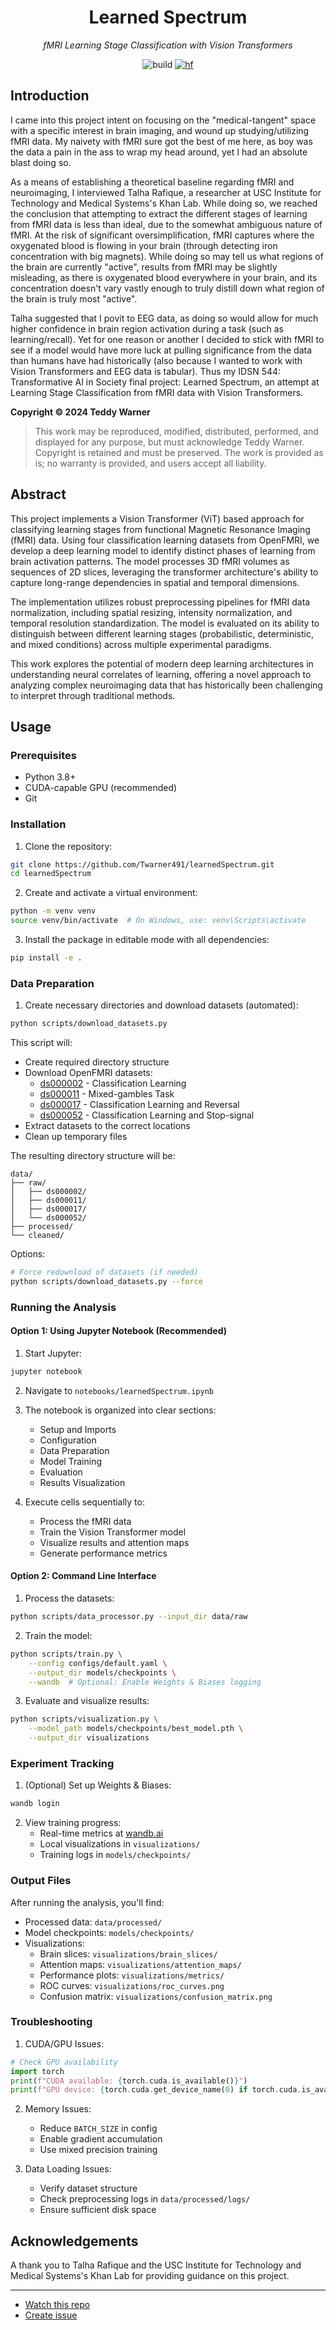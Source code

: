 <h1 align="center">
Learned Spectrum
</h1>

<p align="center">
<em>fMRI Learning Stage Classification with Vision Transformers</em>
</p>

<div align="center">

![build](https://github.com/buttons/github-buttons/workflows/build/badge.svg)
[![hf](https://img.shields.io/badge/spaces-blue?style=flat&logo=huggingface&logoColor=darkgrey&label=Hugging%20Face&labelColor=grey)](https://huggingface.co/spaces/twarner/learnedSpectrum)

</div>


## Introduction

I came into this project intent on focusing on the "medical-tangent" space with a specific interest in brain imaging, and wound up studying/utilizing fMRI data. My naivety with fMRI sure got the best of me here, as boy was the data a pain in the ass to wrap my head around, yet I had an absolute blast doing so.

As a means of establishing a theoretical baseline regarding fMRI and neuroimaging, I interviewed Talha Rafique, a researcher at USC Institute for Technology and Medical Systems's Khan Lab. While doing so, we reached the conclusion that attempting to extract the different stages of learning from fMRI data is less than ideal, due to the somewhat ambiguous nature of fMRI. At the risk of significant oversimplification, fMRI captures where the oxygenated blood is flowing in your brain (through detecting iron concentration with big magnets). While doing so may tell us what regions of the brain are currently "active", results from fMRI may be slightly misleading, as there is oxygenated blood everywhere in your brain, and its concentration doesn't vary vastly enough to truly distill down what region of the brain is truly most "active".

Talha suggested that I povit to EEG data, as doing so would allow for much higher confidence in brain region activation during a task (such as learning/recall). Yet for one reason or another I decided to stick with fMRI to see if a model would have more luck at pulling significance from the data than humans have had historically (also because I wanted to work with Vision Transformers and EEG data is tabular). Thus my IDSN 544: Transformative AI in Society final project: Learned Spectrum, an attempt at Learning Stage Classification from fMRI data with Vision Transformers.

**Copyright © 2024 Teddy Warner**
> This work may be reproduced, modified, distributed, performed, and displayed for any purpose,
> but must acknowledge Teddy Warner. Copyright is retained and must be preserved. 
> The work is provided as is; no warranty is provided, and users accept all liability.

## Abstract

This project implements a Vision Transformer (ViT) based approach for classifying learning stages from functional Magnetic Resonance Imaging (fMRI) data. Using four classification learning datasets from OpenFMRI, we develop a deep learning model to identify distinct phases of learning from brain activation patterns. The model processes 3D fMRI volumes as sequences of 2D slices, leveraging the transformer architecture's ability to capture long-range dependencies in spatial and temporal dimensions.

The implementation utilizes robust preprocessing pipelines for fMRI data normalization, including spatial resizing, intensity normalization, and temporal resolution standardization. The model is evaluated on its ability to distinguish between different learning stages (probabilistic, deterministic, and mixed conditions) across multiple experimental paradigms.

This work explores the potential of modern deep learning architectures in understanding neural correlates of learning, offering a novel approach to analyzing complex neuroimaging data that has historically been challenging to interpret through traditional methods.

## Usage

### Prerequisites
- Python 3.8+
- CUDA-capable GPU (recommended)
- Git

### Installation

1. Clone the repository:
```bash
git clone https://github.com/Twarner491/learnedSpectrum.git
cd learnedSpectrum
```

2. Create and activate a virtual environment:
```bash
python -m venv venv
source venv/bin/activate  # On Windows, use: venv\Scripts\activate
```

3. Install the package in editable mode with all dependencies:
```bash
pip install -e .
```

### Data Preparation

1. Create necessary directories and download datasets (automated):
```bash
python scripts/download_datasets.py
```

This script will:
- Create required directory structure
- Download OpenFMRI datasets:
  - [ds000002](https://openneuro.org/datasets/ds000002) - Classification Learning
  - [ds000011](https://openneuro.org/datasets/ds000011) - Mixed-gambles Task
  - [ds000017](https://openneuro.org/datasets/ds000017) - Classification Learning and Reversal
  - [ds000052](https://openneuro.org/datasets/ds000052) - Classification Learning and Stop-signal
- Extract datasets to the correct locations
- Clean up temporary files

The resulting directory structure will be:
```
data/
├── raw/
│   ├── ds000002/
│   ├── ds000011/
│   ├── ds000017/
│   └── ds000052/
├── processed/
└── cleaned/
```

Options:
```bash
# Force redownload of datasets (if needed)
python scripts/download_datasets.py --force
```

### Running the Analysis

#### Option 1: Using Jupyter Notebook (Recommended)

1. Start Jupyter:
```bash
jupyter notebook
```

2. Navigate to `notebooks/learnedSpectrum.ipynb`

3. The notebook is organized into clear sections:
   - Setup and Imports
   - Configuration
   - Data Preparation
   - Model Training
   - Evaluation
   - Results Visualization

4. Execute cells sequentially to:
   - Process the fMRI data
   - Train the Vision Transformer model
   - Visualize results and attention maps
   - Generate performance metrics

#### Option 2: Command Line Interface

1. Process the datasets:
```bash
python scripts/data_processor.py --input_dir data/raw
```

2. Train the model:
```bash
python scripts/train.py \
    --config configs/default.yaml \
    --output_dir models/checkpoints \
    --wandb  # Optional: Enable Weights & Biases logging
```

3. Evaluate and visualize results:
```bash
python scripts/visualization.py \
    --model_path models/checkpoints/best_model.pth \
    --output_dir visualizations
```

### Experiment Tracking

1. (Optional) Set up Weights & Biases:
```bash
wandb login
```

2. View training progress:
   - Real-time metrics at [wandb.ai](https://wandb.ai)
   - Local visualizations in `visualizations/`
   - Training logs in `models/checkpoints/`

### Output Files

After running the analysis, you'll find:
- Processed data: `data/processed/`
- Model checkpoints: `models/checkpoints/`
- Visualizations:
  - Brain slices: `visualizations/brain_slices/`
  - Attention maps: `visualizations/attention_maps/`
  - Performance plots: `visualizations/metrics/`
  - ROC curves: `visualizations/roc_curves.png`
  - Confusion matrix: `visualizations/confusion_matrix.png`

### Troubleshooting

1. CUDA/GPU Issues:
```python
# Check GPU availability
import torch
print(f"CUDA available: {torch.cuda.is_available()}")
print(f"GPU device: {torch.cuda.get_device_name(0) if torch.cuda.is_available() else 'None'}")
```

2. Memory Issues:
   - Reduce `BATCH_SIZE` in config
   - Enable gradient accumulation
   - Use mixed precision training

3. Data Loading Issues:
   - Verify dataset structure
   - Check preprocessing logs in `data/processed/logs/`
   - Ensure sufficient disk space

## Acknowledgements 
A thank you to Talha Rafique and the USC Institute for Technology and Medical Systems's Khan Lab for providing guidance on this project.

---
- [Watch this repo](https://github.com/Twarner491/learnedSpectrum/subscription)
- [Create issue](https://github.com/Twarner491/learnedSpectrum/issues/new)
